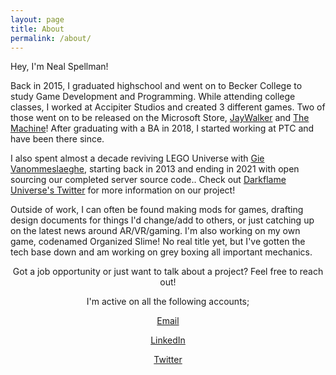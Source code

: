 ```yaml
---
layout: page
title: About
permalink: /about/
---
```


Hey, I'm Neal Spellman!

Back in 2015, I graduated highschool and went on to Becker College to study Game Development and Programming. While attending college classes, I worked at Accipiter Studios and created 3 different games. Two of those went on to be released on the Microsoft Store, [JayWalker](https://www.microsoft.com/en-us/store/p/jaywalker/9p76lxr8hhb0) and [The Machine](https://www.microsoft.com/en-us/p/the-machine-demo/9nhxpw0b2hwl)! After graduating with a BA in 2018, I started working at PTC and have been there since.

I also spent almost a decade reviving LEGO Universe with [Gie Vanommeslaeghe](https://www.linkedin.com/in/gie-vanommeslaeghe-a4a7a9139), starting back in 2013 and ending in 2021 with open sourcing our completed server source code.. Check out [Darkflame Universe's Twitter](https://twitter.com/darkflameuniv) for more information on our project!

Outside of work, I can often be found making mods for games, drafting design documents for things I'd change/add to others, or just catching up on the latest news around AR/VR/gaming. I'm also working on my own game, codenamed Organized Slime! No real title yet, but I've gotten the tech base down and am working on grey boxing all important mechanics.

<p align="center"> Got a job opportunity or just want to talk about a project? Feel free to reach out! </p>

<p align="center"> I'm active on all the following accounts; </p>

<p align="center"> <a href="mailto:neal.m.spellman@gmail.com">Email</a> </p>

<p align="center"> <a href="https://www.linkedin.com/in/spellneal/">LinkedIn</a> </p>

<p align="center"> <a href="https://twitter.com/SpellNeal">Twitter</a> </p>
